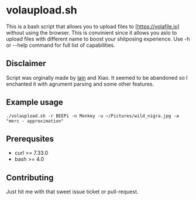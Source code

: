 volaupload.sh
=============

This is a bash script that allows you to upload files to [https://volafile.io] without using the
browser. This is convinient since it allows you aslo to upload files with different
name to boost your shitposing experience. Use -h or --help command for full list
of capabilities.

Disclaimer
----------

Script was orginally made by [lain](https://github.com/laino) and Xiao. It seemed
to be abandoned so I enchanted it with agrument parsing and some other features.

Example usage
-------------

`./volaupload.sh -r BEEPi -n Monkey -u ~/Pictures/wild_nigra.jpg -a "merc - approximation"`

Prerequsites
------------

- curl >= 7.33.0
- bash >= 4.0

Contributing
------------

Just hit me with that sweet issue ticket or pull-request.
